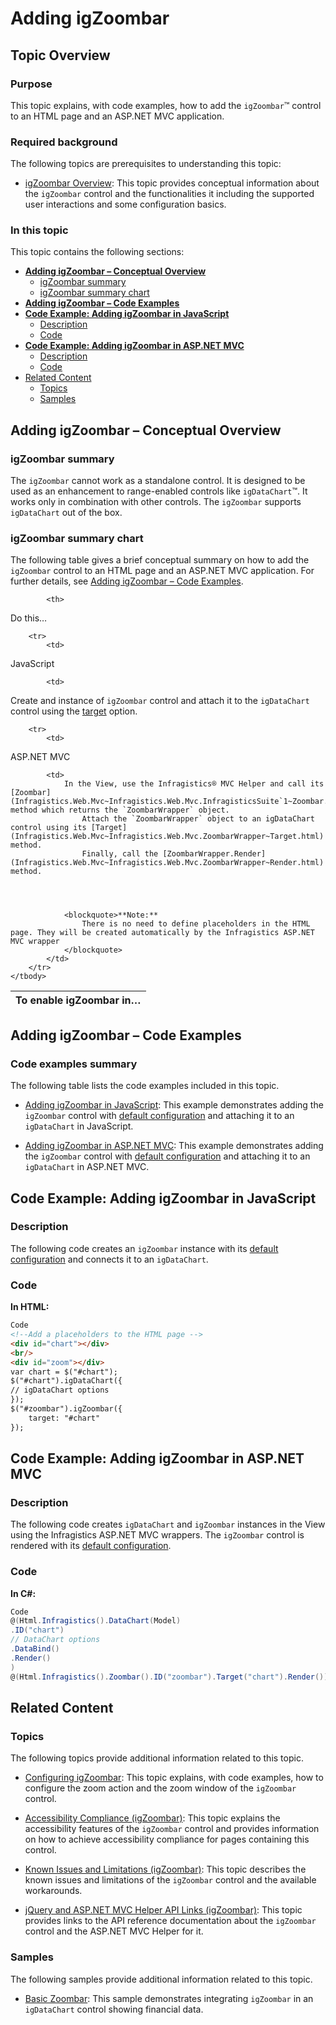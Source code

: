 ﻿<!--
|metadata|
{
    "fileName": "adding-igzoombar",
    "controlName": "igZoombar",
    "tags": ["Charting","Data Presentation","How Do I"]
}
|metadata|
-->

# Adding igZoombar

## Topic Overview
### Purpose

This topic explains, with code examples, how to add the `igZoombar`™ control to an HTML page and an ASP.NET MVC application.

### Required background

The following topics are prerequisites to understanding this topic:

- [igZoombar Overview](igZoombar-Overview.html): This topic provides conceptual information about the `igZoombar` control and the functionalities it including the supported user interactions and some configuration basics.


### In this topic

This topic contains the following sections:

-   [**Adding igZoombar – Conceptual Overview**](#conceptual-overview)
    -   [igZoombar summary](#summary)
    -   [igZoombar summary chart](#summary-chart)
-   [**Adding igZoombar – Code Examples**](#code-example)
-   [**Code Example: Adding igZoombar in JavaScript**](#add-in-js)
    -   [Description](#js-description)
    -   [Code](#js-code)
-   [**Code Example: Adding igZoombar in ASP.NET MVC**](#add-in-mvc)
    -   [Description](#mvc-description)
    -   [Code](#mvc-code)
-   [Related Content](#related-topics)
    -   [Topics](#topics)
    -   [Samples](#samples)



## <a id="conceptual-overview"></a>Adding igZoombar – Conceptual Overview
### <a id="summary"></a>igZoombar summary

The `igZoombar` cannot work as a standalone control. It is designed to be used as an enhancement to range-enabled controls like `igDataChart`™. It works only in combination with other controls. The `igZoombar` supports `igDataChart` out of the box.

### <a id="summary-chart"></a>igZoombar summary chart

The following table gives a brief conceptual summary on how to add the `igZoombar` control to an HTML page and an ASP.NET MVC application. For further details, see [Adding igZoombar – Code Examples](Adding-igZoombar.html#code-example).

<table class="table table-bordered">
	<thead>
		<tr>
            <th>
To enable igZoombar in…
			</th>

            <th>
Do this…
			</th>
        </tr>
	</thead>
	<tbody>
        

        <tr>
            <td>
JavaScript
			</td>

            <td>
Create and instance of `igZoombar` control and attach it to the `igDataChart` control using the [target](%%jQueryApiUrl%%/ui.igzoombar#options:target) option.
			</td>
        </tr>

        <tr>
            <td>
ASP.NET MVC
			</td>

            <td>
                In the View, use the Infragistics® MVC Helper and call its [Zoombar](Infragistics.Web.Mvc~Infragistics.Web.Mvc.InfragisticsSuite`1~Zoombar.html) method which returns the `ZoombarWrapper` object.
                    Attach the `ZoombarWrapper` object to an igDataChart control using its [Target](Infragistics.Web.Mvc~Infragistics.Web.Mvc.ZoombarWrapper~Target.html) method.
                    Finally, call the [ZoombarWrapper.Render](Infragistics.Web.Mvc~Infragistics.Web.Mvc.ZoombarWrapper~Render.html) method.

                
                

                <blockquote>**Note:**
                    There is no need to define placeholders in the HTML page. They will be created automatically by the Infragistics ASP.NET MVC wrapper
                </blockquote>
            </td>
        </tr>
    </tbody>
</table>





## <a id="code-example"></a>Adding igZoombar – Code Examples
### Code examples summary

The following table lists the code examples included in this topic.

- [Adding igZoombar in JavaScript](Adding-igZoombar.html#add-in-js): This example demonstrates adding the `igZoombar` control with [default configuration](igZoombar-Overview.html#default-config) and attaching it to an `igDataChart` in JavaScript.

- [Adding igZoombar in ASP.NET MVC](Adding-igZoombar.html#add-in-mvc): This example demonstrates adding the `igZoombar` control with [default configuration](igZoombar-Overview.html#default-config) and attaching it to an `igDataChart` in ASP.NET MVC.



## <a id="add-in-js"></a>Code Example: Adding igZoombar in JavaScript
### <a id="js-description"></a>Description

The following code creates an `igZoombar` instance with its [default configuration](igZoombar-Overview.html#default-config) and connects it to an `igDataChart`.

### <a id="js-code"></a>Code

**In HTML:**

```html
Code
<!--Add a placeholders to the HTML page -->
<div id="chart"></div>
<br/>
<div id="zoom"></div>
var chart = $("#chart");
$("#chart").igDataChart({
// igDataChart options
});
$("#zoombar").igZoombar({
    target: "#chart"
});
```



## <a id="add-in-mvc"></a>Code Example: Adding igZoombar in ASP.NET MVC
### <a id="mvc-description"></a>Description

The following code creates `igDataChart` and `igZoombar` instances in the View using the Infragistics ASP.NET MVC wrappers. The `igZoombar` control is rendered with its [default configuration](igZoombar-Overview.html#default-config).

### <a id="mvc-code"></a>Code

**In C#:**

```csharp
Code
@(Html.Infragistics().DataChart(Model)
.ID("chart")
// DataChart options
.DataBind()
.Render()
)
@(Html.Infragistics().Zoombar().ID("zoombar").Target("chart").Render())
```



## <a id="related-topics"></a>Related Content
### <a id="topics"></a>Topics

The following topics provide additional information related to this topic.

- [Configuring igZoombar](Configuring-igZoombar.html): This topic explains, with code examples, how to configure the zoom action and the zoom window of the `igZoombar` control.

- [Accessibility Compliance (igZoombar)](igZoombar-Accessibility-Compliance.html): This topic explains the accessibility features of the `igZoombar` control and provides information on how to achieve accessibility compliance for pages containing this control.

- [Known Issues and Limitations (igZoombar)](igZoombar-Known-Issues-And-Limitations.html): This topic describes the known issues and limitations of the `igZoombar` control and the available workarounds.

- [jQuery and ASP.NET MVC Helper API Links (igZoombar)](igZoombar-ASP-NET-MVC-Helper-API.html): This topic provides links to the API reference documentation about the `igZoombar` control and the ASP.NET MVC Helper for it.



### <a id="samples"></a>Samples

The following samples provide additional information related to this topic.

- [Basic Zoombar](%%SamplesUrl%%/zoombar/financial-chart): This sample demonstrates integrating `igZoombar` in an `igDataChart` control showing financial data.





 

 


